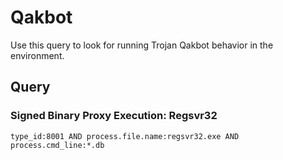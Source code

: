 # Qakbot

Use this query to look for running Trojan Qakbot behavior in the environment.

## Query

### Signed Binary Proxy Execution: Regsvr32

```
type_id:8001 AND process.file.name:regsvr32.exe AND process.cmd_line:*.db

```